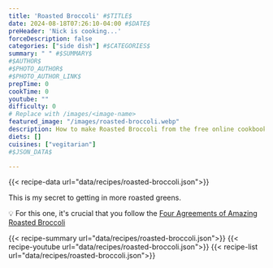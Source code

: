 ```yaml
---
title: 'Roasted Broccoli' #$TITLE$
date: 2024-08-18T07:26:10-04:00 #$DATE$
preHeader: 'Nick is cooking...'
forceDescription: false
categories: ["side dish"] #$CATEGORIES$
summary: " " #$SUMMARY$
#$AUTHOR$
#$PHOTO_AUTHOR$
#$PHOTO_AUTHOR_LINK$
prepTime: 0
cookTime: 0
youtube: ""
difficulty: 0
# Replace with /images/<image-name>
featured_image: "/images/roasted-broccoli.webp"
description: How to make Roasted Broccoli from the free online cookbook
diets: []
cuisines: ["vegitarian"]
#$JSON_DATA$

---
```

{{< recipe-data url="data/recipes/roasted-broccoli.json">}}

This is my secret to getting in more roasted greens.

💡 For this one, it's crucial that you follow the [Four Agreements of Amazing Roasted Broccoli](/blog/roasted-broccoli/)

{{< recipe-summary url="data/recipes/roasted-broccoli.json">}}
{{< recipe-youtube url="data/recipes/roasted-broccoli.json">}}
{{< recipe-list url="data/recipes/roasted-broccoli.json">}}
